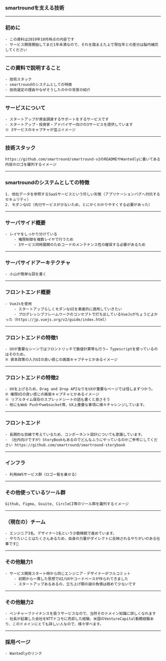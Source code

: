 ### smartroundを支える技術

---

### 初めに

	- この資料は2019年10月時点の内容です
	- サービス開発開始してまだ1年未満なので、それを踏まえた上で現在年との差分は脳内補完してください

---

### この資料で説明すること

	- 技術スタック
	- smartroundのシステムとしての特徴
	- 技術選定の理由やなぜそうしたのかの背景の紹介

---

### サービスについて

	- スタートアップが資金調達するサポートをするサービスです
	- スタートアップ・投資家・アドバイザー向けの3サービスを提供しています
	※ 3サービスのキャプチャが並ぶイメージ

---

### 技術スタック

	https://github.com/smartround/smartround-v2のREADMEやWantedlyに書いてある内容のロゴを羅列するイメージ
  
---

### smartroundのシステムとしての特徴

	1. 他社データを参照するSaaSサービスという珍しい形態（アプリケーションバグへ対抗するセキュリティ）
	2. モダンなUI（先行サービスが少ないため、とにかくわかりやすくする必要があった）

---

### サーバサイド概要

	- レイヤをしっかり分けている
		- 権限制御を複数レイヤで行うため
		- 3サービス同時展開のためコードのメンテナンス性の確保する必要があるため

---

### サーバサイドアーキテクチャ

	- 小山が簡単な図を書く

---

### フロントエンド概要

	- VueJsを使用
		- スタートアップらしくモダンなUIを漸進的に適用していきたい
	    - プログレッシブフレームワークのコンセプトで打ち出しているVueJsがちょうどよかった（https://jp.vuejs.org/v2/guide/index.html）

---

### フロントエンドの特徴1

	- UXが重要なシーンではフロントリッチで数値計算等も行う⇒ Typescriptを使っているのはそのため。
	※ 資本政策の入力UIの良い感じの画面キャプチャとかあるイメージ
  
---

### フロントエンドの特徴2

	- UXを上げるため、Drag and Drop APIなりをUXが重要なページでは惜しまずつかう。
	※ 権限UIの良い感じの画面キャプチャとかあるイメージ
	※ リアルタイム保存のスプレッドシートの話も書くと良さそう
	- 他にもWeb Pushやwebsocket等、UX上重要な事項に様々チャレンジしています。
---

### フロントエンド

	- 長期的な目線で考えているため、コンポーネント設計についても意識しています。
	- （社内向けですが）StoryBookもあるのでどんなふうにやっているのかご参考にしてください https://github.com/smartround/smartround-storybook

---

### インフラ

	- 利用AWSサービス群（ロゴ一覧を乗せる）

---

### その他使っているツール群

	Github, Figma, Gsuite, CircleCI等のツール群を羅列するイメージ

---

### （現在の）チーム

	- エンジニア3名、デザイナー1名という少数精鋭で進めています。
	- やりたいことはたくさんあるため、自身の力量がダイレクトに反映されるやりがいのある仕事です💪

---

### その他魅力1

	- サービス開発スタート時から同じエンジニア・デザイナーがフルコミット
		- 初期から一貫した思想でUI/UXやコードベースが作られてきました
		- スタートアップあるあるの、立ち上げ期の謎の負債は極めて少ないです 

---

### その他魅力2

	- ベンチャーファイナンスを扱うサービスなので、当然そのドメイン知識に詳しくなれます
	- 社長が起業した会社をNTTドコモに売却した経験、米国のVentureCapital勤務経験あり、このドメインにとても詳しい人なので、様々学べます。

---

### 採用ページ

	- Wantedlyのリンク

